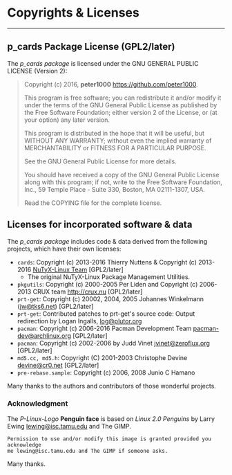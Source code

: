 # Copyrights & Licenses


---


## p_cards Package License (GPL2/later)

The *p_cards package* is licensed under the GNU GENERAL PUBLIC LICENSE (Version 2):

> Copyright (c) 2016, **peter1000** <https://github.com/peter1000>.
>
> This program is free software; you can redistribute it and/or modify it under the terms of the
> GNU General Public License as published by the Free Software Foundation; either version 2 of the License,
> or (at your option) any later version.
>
> This program is distributed in the hope that it will be useful, but WITHOUT ANY WARRANTY; without even
> the implied warranty of MERCHANTABILITY or FITNESS FOR A PARTICULAR PURPOSE.  
>
> See the GNU General Public License for more details.
>
> You should have received a copy of the GNU General Public License along with this program; if not, write
> to the Free Software Foundation, Inc., 59 Temple Place - Suite 330, Boston, MA 02111-1307, USA.
>
> Read the COPYING file for the complete license.


## Licenses for incorporated software & data

The *p_cards package* includes code & data derived from the following projects, which have their own licenses:

* `cards`: Copyright (c) 2013-2016 Thierry Nuttens & Copyright (c) 2013-2016 [NuTyX-Linux Team](http://nutyx.org) [GPL2/later]
    * The original NuTyX-Linux Package Management Utilities.
* `pkgutils`: Copyright (c) 2000-2005 Per Liden and Copyright (c) 2006-2013 CRUX team <http://crux.nu> [GPL2/later]
* `prt-get`: Copyright (c) 20002, 2004, 2005 Johannes Winkelmann (jw@tks6.net) [GPL2/later]
* `prt-get`: Contributed patches to prt-get's source code: Output redirection by Logan Ingalls, log@plutor.org
* `pacman`: Copyright (c) 2006-2016 Pacman Development Team <pacman-dev@archlinux.org> [GPL2/later]
* `pacman`: Copyright (c) 2002-2006 by Judd Vinet <jvinet@zeroflux.org> [GPL2/later]
* `md5.cc, md5.h`: Copyright (C) 2001-2003 Christophe Devine <devine@cr0.net> [GPL2/later]
* `pre-rebase.sample`: Copyright (c) 2006, 2008 Junio C Hamano

Many thanks to the authors and contributors of those wonderful projects.


### Acknowledgment

The *P-Linux-Logo* **Penguin face** is based on *Linux 2.0 Penguins* by Larry Ewing <lewing@isc.tamu.edu> and The GIMP.

```
Permission to use and/or modify this image is granted provided you acknowledge
me lewing@isc.tamu.edu and The GIMP if someone asks.
```

Many thanks.
